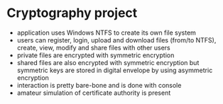 # Cryptography project

- application uses Windows NTFS to create its own file system
- users can register, login, upload and download files (from/to NTFS), create, view, modify and share files with other users
- private files are encrypted with symmetric encryption
- shared files are also encrypted with symmetric encryption but symmetric keys are stored in digital envelope by using asymmetric encryption
- interaction is pretty bare-bone and is done with console
- amateur simulation of certificate authority is present
